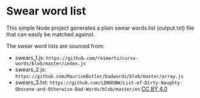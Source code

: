 # Swear word list

This simple Node project generates a plain swear words list (output.txt) file that can easily be matched against.

The swear word lists are sourced from:
* swears\_1.js: `https://github.com/reimertz/curse-words/blob/master/index.js` 
* swears\_2.js: `https://github.com/MauriceButler/badwords/blob/master/array.js`
* swears\_3.txt: `https://github.com/LDNOOBW/List-of-Dirty-Naughty-Obscene-and-Otherwise-Bad-Words/blob/master/en` [CC BY 4.0](https://creativecommons.org/licenses/by/4.0/legalcode)
